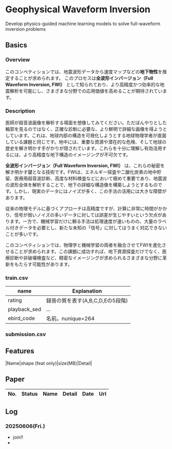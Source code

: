 # Geophysical Waveform Inversion
Develop physics-guided machine learning models to solve full-waveform inversion problems

## Basics
### Overview
このコンペティションでは、地震波形データから速度マップなどの**地下物性**を推定することが求められます。
このプロセスは**全波形インバージョン（Full Waveform Inversion, FWI）** として知られており、より高精度かつ効率的な地震解析を可能にし、さまざまな分野での応用価値を高めることが期待されています。


### Description
医師が超音波画像を解析する場面を想像してみてください。ただぼんやりとした輪郭を見るのではなく、正確な診断に必要な、より鮮明で詳細な画像を得ようとしています。これは、地球内部の構造を可視化しようとする地球物理学者が直面している課題と同じです。地中には、重要な資源や潜在的な危険、そして地球の歴史を解き明かす手がかりが隠されています。これらを十分に理解し有効活用するには、より高精度な地下構造のイメージングが不可欠です。

**全波形インバージョン（Full Waveform Inversion, FWI）** は、これらの秘密を解き明かす鍵となる技術です。FWIは、エネルギー探査や二酸化炭素の地中貯留、医療用超音波診断、高度な材料検査などにおいて極めて重要であり、地震波の波形全体を解析することで、地下の詳細な構造像を構築しようとするものです。しかし、現実のデータにはノイズが多く、この手法の活用には大きな障壁があります。

従来の物理モデルに基づくアプローチは高精度ですが、計算に非常に時間がかかり、信号が弱いノイズの多いデータに対しては誤差が生じやすいという欠点があります。一方で、機械学習だけに頼る手法は処理速度が速いものの、大量のラベル付きデータを必要とし、新たな未知の「信号」に対してはうまく対応できないことが多いです。

このコンペティションでは、物理学と機械学習の両者を融合させてFWIを進化させることが求められます。この課題に成功すれば、地下資源探査だけでなく、医療診断や非破壊検査など、精密なイメージングが求められるさまざまな分野に革新をもたらす可能性があります。

### train.csv 
|name|Explanation|
|----|----|
|rating|録音の質を表す(A,B,C,D,Eの5段階)|
|playback_sed|...|
|ebird_code|名前。nunique=264|

### submission.csv 

## Features
|Name|shape (feat only)|size(MB)|Detail|

## Paper
|No.|Status|Name|Detail|Date|Url|
|---|---|---|---|---|---|


## Log
### 20250606(Fri.)
- join!!
- 
